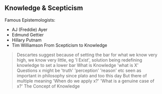## Knowledge & Scepticism
Famous Epistemologists:
- AJ (Freddie) Ayer
- Edmund Gettier
- Hillary Putnam
- Tim Williamson
From Scepticism to Knowledge

> Descartes suggest because of setting the bar for what we know very high, we know very little, eg 'I Exist',
solution being redefining knowledge to set a lower bar
What is Knowledge
'what is X' Questions
x might be 'truth' 'perception' 'reason' etc
seen as important in philosophy since plato and too this day
But there of multiple meaning
'When do we apply x?'
'What is a genuine case of x?'
The Concept of Knowledge
